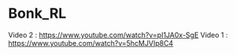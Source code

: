 # Bonk_RL
Video 2 : https://www.youtube.com/watch?v=pI1JA0x-SgE
Video 1 : https://www.youtube.com/watch?v=5hcMJVIp8C4

